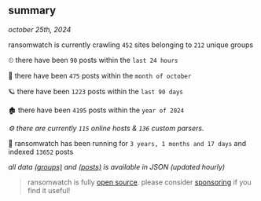 
## summary
_october 25th, 2024_

ransomwatch is currently crawling `452` sites belonging to `212` unique groups

⏲ there have been `90` posts within the `last 24 hours`

🦈 there have been `475` posts within the `month of october`

🪐 there have been `1223` posts within the `last 90 days`

🏚 there have been `4195` posts within the `year of 2024`

_⚙️ there are currently `115` online hosts & `136` custom parsers._

🦕 ransomwatch has been running for `3 years, 1 months and 17 days` and indexed `13652` posts

_all data  [(groups)](http://ransomwhat.telemetry.ltd/groups) and [(posts)](http://ransomwhat.telemetry.ltd/posts) is available in JSON (updated hourly)_

> ransomwatch is fully [open source](https://github.com/joshhighet/ransomwatch#ransomwatch--). please consider [sponsoring](https://github.com/sponsors/joshhighet) if you find it useful!
